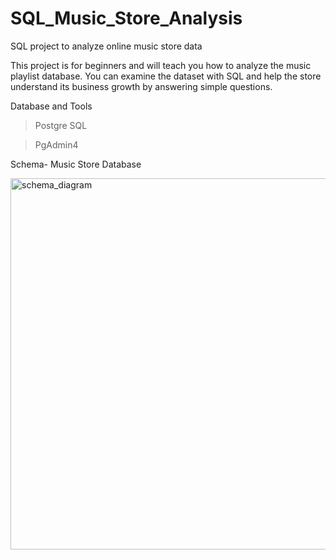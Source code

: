 # SQL_Music_Store_Analysis
SQL project to analyze online music store data

This project is for beginners and will teach you how to analyze the music playlist database. You can examine the dataset with SQL and help the store understand its business growth by answering simple questions.

Database and Tools

> Postgre SQL

> PgAdmin4

Schema- Music Store Database

<img width="594" alt="schema_diagram" src="https://github.com/user-attachments/assets/1da6d40d-319e-4943-8cc3-9665bcf5fb8a">

